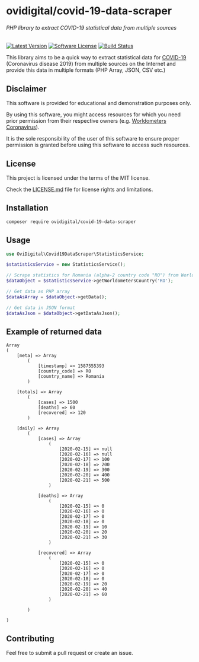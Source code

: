 # ovidigital/covid-19-data-scraper
###### PHP library to extract COVID-19 statistical data from multiple sources

[![Latest Version](https://img.shields.io/github/release/ovidigital/covid-19-data-scraper.svg?style=flat-square)](https://github.com/ovidigital/covid-19-data-scraper/releases)
[![Software License](https://img.shields.io/badge/license-MIT-brightgreen.svg?style=flat-square)](LICENSE)
[![Build Status](https://img.shields.io/travis/ovidigital/covid-19-data-scraper/master.svg?style=flat-square)](https://travis-ci.org/ovidigital/covid-19-data-scraper)

This library aims to be a quick way to extract statistical data for [COVID-19](https://en.wikipedia.org/wiki/Coronavirus_disease_2019) (Coronavirus disease 2019) from multiple sources on the Internet and provide this data in multiple formats (PHP Array, JSON, CSV etc.)

## Disclaimer
This software is provided for educational and demonstration purposes only.

By using this software, you might access resources for which you need prior permission from their respective owners (e.g. [Worldometers Coronavirus](https://www.worldometers.info/coronavirus/)).

It is the sole responsibility of the user of this software to ensure proper permission is granted before using this software to access such resources.

## License
This project is licensed under the terms of the MIT license.

Check the [LICENSE.md](LICENSE.md) file for license rights and limitations.

## Installation

```bash
composer require ovidigital/covid-19-data-scraper
```

## Usage


```php
use OviDigital\Covid19DataScraper\StatisticsService;

$statisticsService = new StatisticsService();

// Scrape statistics for Romania (alpha-2 country code "RO") from Worldometers
$dataObject = $statisticsService->getWorldometersCountry('RO');

// Get data as PHP array
$dataAsArray = $dataObject->getData();

// Get data in JSON format
$dataAsJson = $dataObject->getDataAsJson();
```

## Example of returned data
```
Array
(
    [meta] => Array
        (
            [timestamp] => 1587555393
            [country_code] => RO
            [country_name] => Romania
        )

    [totals] => Array
        (
            [cases] => 1500
            [deaths] => 60
            [recovered] => 120
        )

    [daily] => Array
        (
            [cases] => Array
                (
                    [2020-02-15] => null
                    [2020-02-16] => null
                    [2020-02-17] => 100
                    [2020-02-18] => 200
                    [2020-02-19] => 300
                    [2020-02-20] => 400
                    [2020-02-21] => 500
                )

            [deaths] => Array
                (
                    [2020-02-15] => 0
                    [2020-02-16] => 0
                    [2020-02-17] => 0
                    [2020-02-18] => 0
                    [2020-02-19] => 10
                    [2020-02-20] => 20
                    [2020-02-21] => 30
                )

            [recovered] => Array
                (
                    [2020-02-15] => 0
                    [2020-02-16] => 0
                    [2020-02-17] => 0
                    [2020-02-18] => 0
                    [2020-02-19] => 20
                    [2020-02-20] => 40
                    [2020-02-21] => 60
                )

        )

)
```
## Contributing

Feel free to submit a pull request or create an issue.
